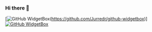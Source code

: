 ### Hi there 👋

[![GitHub WidgetBox](https://github-widgetbox.vercel.app/api/profile?username=thanaporn&data=followers,repositories,stars,commits&theme=carbon)(https://github.com/Jurredr/github-widgetbox)][![GitHub WidgetBox](https://github-widgetbox.vercel.app/api/skills?languages=js,html,css,c&includeNames=true)](https://github.com/Jurredr/github-widgetbox)
<!--
**thanaporn0/thanaporn0** is a ✨ _special_ ✨ repository because its `README.md` (this file) appears on your GitHub profile.

Here are some ideas to get you started:

- 🔭 I’m currently working on ...
- 🌱 I’m currently learning ...
- 👯 I’m looking to collaborate on ...
- 🤔 I’m looking for help with ...
- 💬 Ask me about ...
- 📫 How to reach me: ...
- 😄 Pronouns: ...
- ⚡ Fun fact: ...
-->

